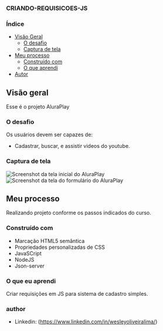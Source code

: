 ### CRIANDO-REQUISICOES-JS



### Índice

- [Visão Geral](#visão-geral)
  - [O desafio](#the-challenge)
  - [Captura de tela](#captura-de-tela)
- [Meu processo](#meu-processo)
  - [Construído com](#construído-com)
  - [O que aprendi](#o-que-aprendi)
- [Autor](#autor)


## Visão geral

Esse é o projeto AluraPlay

### O desafio

Os usuários devem ser capazes de:

- Cadastrar, buscar, e assistir videos do youtube.

### Captura de tela

![Screenshot da tela inicial do AluraPlay](https://imgur.com/aymxEsh.png)
![Screenshot da tela do formulário do AluraPlay](https://imgur.com/ShNADf2.png)

## Meu processo

Realizando projeto conforme os passos indicados do curso.

### Construído com

- Marcação HTML5 semântica
- Propriedades personalizadas de CSS
- JavaSCript
- NodeJS
- Json-server

### O que eu aprendi

Criar requisições em JS para sistema de cadastro simples.


### author
- Linkedin: (https://www.linkedin.com/in/wesleyoliveiralima/)

